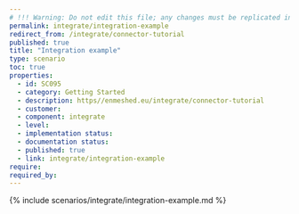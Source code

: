 ```yaml
---
# !!! Warning: Do not edit this file; any changes must be replicated in Excel !!!
permalink: integrate/integration-example
redirect_from: /integrate/connector-tutorial
published: true
title: "Integration example"
type: scenario
toc: true
properties:
  - id: SC095
  - category: Getting Started
  - description: https//enmeshed.eu/integrate/connector-tutorial
  - customer:
  - component: integrate
  - level:
  - implementation status:
  - documentation status:
  - published: true
  - link: integrate/integration-example
require:
required_by:
---
```


{% include scenarios/integrate/integration-example.md %}
